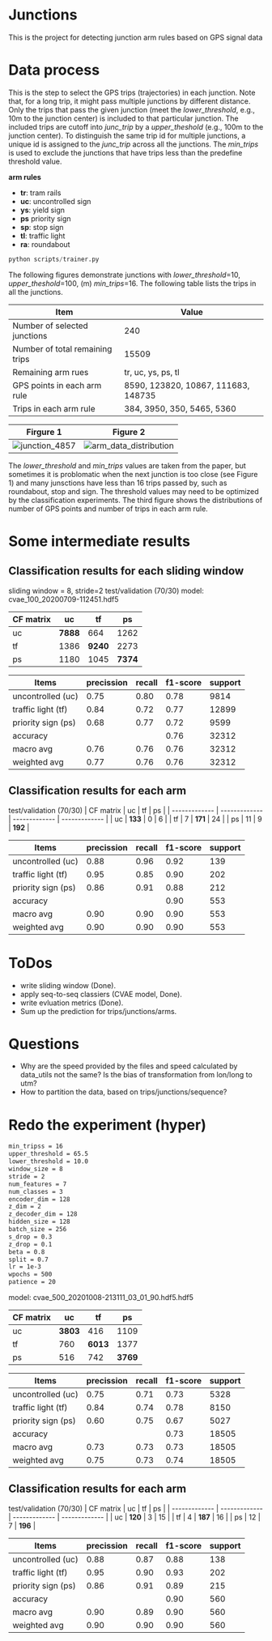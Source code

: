 # Junctions
This is the project for detecting junction arm rules based on GPS signal data 


# Data process
This is the step to select the GPS trips (trajectories) in each junction.
Note that, for a long trip, it might pass multiple junctions by different distance. Only the trips that pass the given junction (meet the *lower_threshold*, e.g., 10m to the junction center) is included to that particular junction. The included trips are cutoff into *junc_trip* by a *upper_theshold* (e.g., 100m to the junction center). 
To distinguish the same trip id for multiple junctions, a unique id is assigned to the *junc_trip* across all the junctions. The *min_trips* is used to exclude the junctions that have trips less than the predefine threshold value.

**arm rules**
- **tr**: tram rails
- **uc**: uncontrolled sign
- **ys**: yield sign
- **ps** priority sign
- **sp**: stop sign
- **tl**: traffic light
- **ra**: roundabout
 
``` python
python scripts/trainer.py
```

The following figures demonstrate junctions with *lower_threshold*=10, *upper_theshold*=100, (m) *min_trips*=16.
The following table lists the trips in all the junctions.

| Item  | Value |
| ------------- | ------------- |
| Number of selected junctions  | 240  |
| Number of total remaining trips  | 15509  |
| Remaining arm rues  | tr, uc, ys, ps, tl |
| GPS points in each arm rule | 8590, 123820, 10867, 111683, 148735 |
| Trips in each arm rule | 384, 3950, 350, 5465, 5360 |

Firgure 1            |  Figure 2
:-------------------------:|:-------------------------:
![junction_4857](https://github.com/haohao11/Junctions/blob/master/analysis/junctTrajs_4857_139.png) |  ![arm_data_distribution](https://github.com/haohao11/Junctions/blob/master/analysis/data_distribution.png)

The *lower_threshold* and *min_trips* values are taken from the paper, but sometimes it is problomatic when the next junction is too close (see Figure 1) and many junsctions have less than 16 trips passed by, such as roundabout, stop and sign. The threshold values may need to be optimized by the classification experiments. The third figure shows the distributions of number of GPS points and number of trips in each arm rule.

# Some intermediate results

## Classification results for each sliding window 
sliding window = 8, stride=2
test/validation (70/30)
model: cvae_100_20200709-112451.hdf5

| CF matrix  | uc | tf  | ps |
| ------------- | ------------- | ------------- | ------------- |
| uc | **7888** | 664 | 1262 |
| tf | 1386 | **9240** | 2273 |
| ps | 1180 | 1045 | **7374** |

| Items  | precission | recall  | f1-score | support |
| ------------- | ------------- | ------------- | ------------- |------------- |
| uncontrolled (uc) | 0.75 | 0.80 | 0.78 | 9814 |
| traffic light (tf) | 0.84 | 0.72 | 0.77 | 12899 |
| priority sign (ps) | 0.68 | 0.77 | 0.72 | 9599 |
| accuracy |  |  | 0.76 | 32312 |
| macro avg | 0.76 | 0.76 | 0.76 | 32312 |
| weighted avg | 0.77 | 0.76 | 0.76 | 32312 |

## Classification results for each arm
test/validation (70/30)
| CF matrix  | uc | tf  | ps |
| ------------- | ------------- | ------------- | ------------- |
| uc | **133** | 0 | 6 |
| tf | 7 | **171** | 24 |
| ps | 11 | 9 | **192** |

| Items  | precission | recall  | f1-score | support |
| ------------- | ------------- | ------------- | ------------- |------------- |
| uncontrolled (uc) | 0.88 | 0.96 | 0.92 | 139 |
| traffic light (tf) | 0.95 | 0.85 | 0.90 | 202 |
| priority sign (ps) | 0.86 | 0.91 | 0.88 | 212 |
| accuracy |  |  | 0.90 | 553 |
| macro avg | 0.90 | 0.90 | 0.90 | 553 |
| weighted avg | 0.90 | 0.90 | 0.90 | 553 |


# ToDos
- write sliding window (Done).
- apply seq-to-seq classiers (CVAE model, Done).
- write evluation metrics (Done).
- Sum up the prediction for trips/junctions/arms.

# Questions
- Why are the speed provided by the files and speed calculated by data_utils not the same? Is the bias of transformation from lon/long to utm?
- How to partition the data, based on trips/junctions/sequence?


# Redo the experiment (hyper)
```html
min_tripss = 16
upper_threshold = 65.5
lower_threshold = 10.0
window_size = 8
stride = 2
num_features = 7
num_classes = 3
encoder_dim = 128
z_dim = 2
z_decoder_dim = 128
hidden_size = 128
batch_size = 256
s_drop = 0.3
z_drop = 0.1
beta = 0.8
split = 0.7
lr = 1e-3
wpochs = 500
patience = 20
````

model: cvae_500_20201008-213111_03_01_90.hdf5.hdf5

| CF matrix  | uc | tf  | ps |
| ------------- | ------------- | ------------- | ------------- |
| uc | **3803** | 416 | 1109 |
| tf | 760 | **6013** | 1377 |
| ps | 516 | 742 | **3769** |

| Items  | precission | recall  | f1-score | support |
| ------------- | ------------- | ------------- | ------------- |------------- |
| uncontrolled (uc) | 0.75 | 0.71 | 0.73 | 5328 |
| traffic light (tf) | 0.84 | 0.74 | 0.78 | 8150 |
| priority sign (ps) | 0.60 | 0.75 | 0.67 | 5027 |
| accuracy |  |  | 0.73 | 18505 |
| macro avg | 0.73 | 0.73 | 0.73 | 18505 |
| weighted avg | 0.75 | 0.73 | 0.74 | 18505 |

## Classification results for each arm
test/validation (70/30)
| CF matrix  | uc | tf  | ps |
| ------------- | ------------- | ------------- | ------------- |
| uc | **120** | 3 | 15 |
| tf | 4 | **187** | 16 |
| ps | 12 | 7 | **196** |

| Items  | precission | recall  | f1-score | support |
| ------------- | ------------- | ------------- | ------------- |------------- |
| uncontrolled (uc) | 0.88 | 0.87 | 0.88 | 138 |
| traffic light (tf) | 0.95 | 0.90 | 0.93 | 202 |
| priority sign (ps) | 0.86 | 0.91 | 0.89 | 215 |
| accuracy |  |  | 0.90 | 560 |
| macro avg | 0.90 | 0.89 | 0.90 | 560 |
| weighted avg | 0.90 | 0.90 | 0.90 | 560 |
